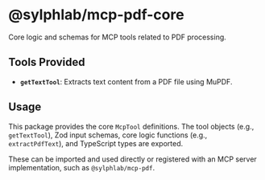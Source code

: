 # @sylphlab/mcp-pdf-core

Core logic and schemas for MCP tools related to PDF processing.

## Tools Provided

-   **`getTextTool`**: Extracts text content from a PDF file using MuPDF.

## Usage

This package provides the core `McpTool` definitions. The tool objects (e.g., `getTextTool`), Zod input schemas, core logic functions (e.g., `extractPdfText`), and TypeScript types are exported.

These can be imported and used directly or registered with an MCP server implementation, such as `@sylphlab/mcp-pdf`.